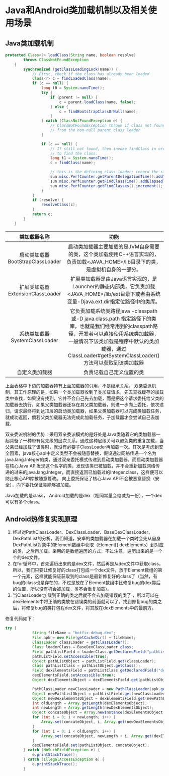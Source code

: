 Java和Android类加载机制以及相关使用场景
=================

Java类加载机制
-----------------
```java
protected Class<?> loadClass(String name, boolean resolve)
        throws ClassNotFoundException
    {
        synchronized (getClassLoadingLock(name)) {
            // First, check if the class has already been loaded
            Class<?> c = findLoadedClass(name);
            if (c == null) {
                long t0 = System.nanoTime();
                try {
                    if (parent != null) {
                        c = parent.loadClass(name, false);
                    } else {
                        c = findBootstrapClassOrNull(name);
                    }
                } catch (ClassNotFoundException e) {
                    // ClassNotFoundException thrown if class not found
                    // from the non-null parent class loader
                }

                if (c == null) {
                    // If still not found, then invoke findClass in order
                    // to find the class.
                    long t1 = System.nanoTime();
                    c = findClass(name);

                    // this is the defining class loader; record the stats
                    sun.misc.PerfCounter.getParentDelegationTime().addTime(t1 - t0);
                    sun.misc.PerfCounter.getFindClassTime().addElapsedTimeFrom(t1);
                    sun.misc.PerfCounter.getFindClasses().increment();
                }
            }
            if (resolve) {
                resolveClass(c);
            }
            return c;
        }
    }

```
| 类加载器名称 | 功能 |
| :----:| :----:  | 
| 启动类加载器 BootStrapClassLoader | 启动类加载器主要加载的是JVM自身需要的类，这个类加载使用C++语言实现的，负责加载<JAVA_HOME>/lib目录下的类，是虚拟机自身的一部分。 |
| 扩展类加载器 ExtensionClassLoader | 扩展类加载器是由Java语言实现的，是Launcher的静态内部类，它负责加载<JAVA_HOME>/lib/ext目录下或者由系统变量-Djava.ext.dir指定位路径中的类库。 |
| 系统类加载器 SystemClassLoader | 它负责加载系统类路径java -classpath或-D java.class.path 指定路径下的类库，也就是我们经常用到的classpath路径，开发者可以直接使用系统类加载器，一般情况下该类加载是程序中默认的类加载器，通过ClassLoader#getSystemClassLoader()方法可以获取到该类加载器 |
| 自定义类加载器 | 负责记载自己定义位置的类 |

上面表格中下边的加载器持有上面加载器的引用，不是继承关系。
双亲委派机制，其工作原理的是，如果一个类加载器收到了类加载请求，先去查找缓存的加载类中查找，如果没有找到，它并不会自己先去加载，而是把这个请求委托给父类的加载器去执行，如果父类加载器还存在其父类加载器，则进一步向上委托，依次递归，请求最终将到达顶层的启动类加载器，如果父类加载器可以完成类加载任务，就成功返回，倘若父类加载器无法完成此加载任务，子加载器才会尝试自己去加载，

双亲委派机制的优势：采用双亲委派模式的是好处是Java类随着它的类加载器一起具备了一种带有优先级的层次关系，通过这种层级关可以避免类的重复加载，当父亲已经加载了该类时，就没有必要子ClassLoader再加载一次。其次是考虑到安全因素，java核心api中定义类型不会被随意替换，假设通过网络传递一个名为java.lang.Integer的类，通过双亲委托模式传递到启动类加载器，而启动类加载器在核心Java API发现这个名字的类，发现该类已被加载，并不会重新加载网络传递的过来的java.lang.Integer，而直接返回已加载过的Integer.class，这样便可以防止核心API库被随意篡改。
向上委托保证了核心Java API不会被恶意替换（安全），向下委托保证类能够被加载。

Java加载的是class， Android加载的是dex（相同常量会缩减为一份），一个dex可以有多个class。

Android热修复实现原理
-----------------
1. 经过对PathClassLoader、DexClassLoader、BaseDexClassLoader、DexPathList的分析，我们知道，安卓的类加载器在加载一个类时会先从自身DexPathList对象中的Element数组中获取（Element[] dexElements）到对应的类，之后再加载。采用的是数组遍历的方式，不过注意，遍历出来的是一个个的dex文件。
2. 在for循环中，首先遍历出来的是dex文件，然后再是从dex文件中获取class，所以，我们只要让修复好的class打包成一个dex文件，放于Element数组的第一个元素，这样就能保证获取到的class是最新修复好的class了（当然，有bug的class也是存在的，不过是放在了Element数组中比修复bug的dex靠后的位置，所以没有机会被加载，类不会重复加载）。
3. 当ClassLoader加载到正确的类之后就不会去加载错误的类了 ，所以可以在dexElements中将正确的类放在错误类的前面就可以了。找到修复bug的类之后，将修复bug的类打包程dex文件，将其放在dexElements中的最前方。

修复代码如下：

```java
try {
            String fileName = "hotfix-debug.dex";
            File apk = new File(getCacheDir() + fileName);
            ClassLoader classLoader = getClassLoader();
            Class loaderClass = BaseDexClassLoader.class;
            Field pathListField = loaderClass.getDeclaredField("pathList");
            pathListField.setAccessible(true);
            Object pathListObject = pathListField.get(classLoader);
            Class pathListClass = pathListObject.getClass();
            Field dexElementsField = pathListClass.getDeclaredField("dexElements");
            dexElementsField.setAccessible(true);
            Object dexElementsObject = dexElementsField.get(pathListObject);

            PathClassLoader newClassLoader = new PathClassLoader(apk.getPath(), null);
            Object newPathListObject = pathListField.get(newClassLoader);
            Object newDexElementsObject = dexElementsField.get(newPathListObject);
            int oldLength = Array.getLength(dexElementsObject);
            int newLength = Array.getLength(newDexElementsObject);
            Object concateObject = Array.newInstance(dexElementsObject.getClass().getComponentType(), oldLength + newLength);
            for (int i = 0; i < newLength; i++) {
                Array.set(concateObject, i, Array.get(newDexElementsObject, i));
            }
            for (int i = 0; i < oldLength; i++) {
                Array.set(concateObject, newLength + i, Array.get(dexElementsObject, i));
            }
            dexElementsField.set(pathListObject, concateObject);
        } catch (NoSuchFieldException e) {
            e.printStackTrace();
        } catch (IllegalAccessException e) {
            e.printStackTrace();
        }
```
